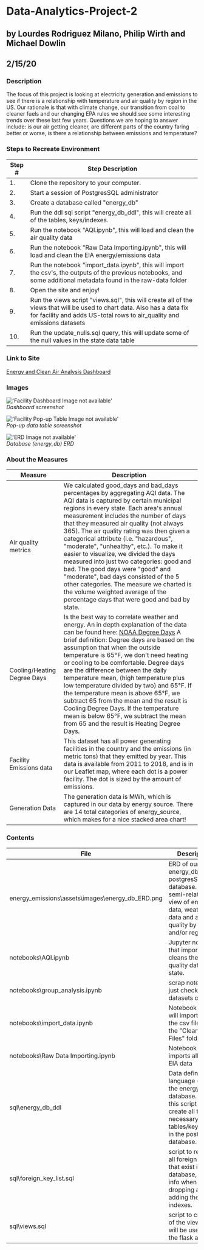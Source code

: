 # Data-Analytics-Project-2
## by Lourdes Rodriguez Milano, Philip Wirth and Michael Dowlin
## 2/15/20

### Description
The focus of this project is looking at electricity generation and emissions to see if there is a relationship with temperature and air quality by region in the US.  Our rationale is that with climate change, our transition from coal to cleaner fuels and our changing EPA rules we should see some interesting trends over these last few years.  Questions we are hoping to answer include: is our air getting cleaner, are different parts of the country faring better or worse, is there a relationship between emissions and temperature? 

### Steps to Recreate Environment
|Step # |Step Description                                                                                   |
|-------|---------------------------------------------------------------------------------------------------|
|1.     |Clone the repository to your computer.                                                             |
|2.     |Start a session of PostgresSQL administrator                                                       |
|3.     |Create a database called "energy_db"                                                               |
|4.     |Run the ddl sql script "energy_db_ddl", this will create all of the tables, keys/indexes.|
|5.     |Run the notebook "AQI.ipynb", this will load and clean the air quality data                        |
|6.     |Run the notebook "Raw Data Importing.ipynb", this will load and clean the EIA energy/emissions data|
|7.     |Run the notebook "import_data.ipynb", this will import the csv's, the outputs of the previous notebooks, and some additional metadata found in the raw-data folder|
|8.     |Open the site and enjoy!                                                                           |
|9.     |Run the views script "views.sql", this will create all of the views that will be used to chart data.  Also has a data fix for facility and adds US-total rows to air_quality and emissions datasets|
|10.    |Run the update_nulls.sql query, this will update some of the null values in the state data table|

### Link to Site
[Energy and Clean Air Analysis Dashboard](https://fpwirth.github.io/Data-Analytics-Project-2/)

### Images
!['Facility Dashboard Image not available'](/energy_emissions/static/images/facility_data_dashboard.png)\
*Dashboard screenshot*

!['Facility Pop-up Table Image not available'](/energy_emissions/static/images/pop_up_table.png)\
*Pop-up data table screenshot*

!['ERD Image not available'](/energy_emissions/static/images/energy_db_ERD.png)\
*Database (energy_db) ERD*

### About the Measures
|Measure    |Description                                                                                                        |
|-----------|-------------------------------------------------------------------------------------------------------------------|
|Air quality metrics|We calculated good_days and bad_days percentages by aggregating AQI data.  The AQI data is captured by certain municipal regions in every state.  Each area's annual measurement includes the number of days that they measured air quality (not always 365).  The air quality rating was then given a categorical attribute (i.e. "hazardous", "moderate", "unhealthy", etc.).  To make it easier to visualize, we divided the days measured into just two categories: good and bad.  The good days were "good" and "moderate", bad days consisted of the 5 other categories.  The measure we charted is the volume weighted average of the percentage days that were good and bad by state.|
|Cooling/Heating Degree Days|Is the best way to correlate weather and energy.  An in depth explanation of the data can be found here: [NOAA Degree Days](https://www.weather.gov/key/climate_heat_cool) A brief definition: Degree days are based on the assumption that when the outside temperature is 65°F, we don't need heating or cooling to be comfortable. Degree days are the difference between the daily temperature mean, (high temperature plus low temperature divided by two) and 65°F. If the temperature mean is above 65°F, we subtract 65 from the mean and the result is Cooling Degree Days. If the temperature mean is below 65°F, we subtract the mean from 65 and the result is Heating Degree Days.|
|Facility Emissions data|This dataset has all power generating facilities in the country and the emissions (in metric tons) that they emitted by year.  This data is available from 2011 to 2018, and is in our Leaflet map, where each dot is a power facility.  The dot is sized by the amount of emissions.|
|Generation Data|The generation data is MWh, which is captured in our data by energy source.  There are 14 total categories of energy_source, which makes for a nice stacked area chart!|


### Contents
| File                        | Description                                                                                     |
|-----------------------------|-------------------------------------------------------------------------------------------------|
|energy_emissions\assets\images\energy_db_ERD.png     |ERD of our energy_db postgresSQL database.  Our semi-relational view of energy data, weather data and air quality by state and/or region|
|notebooks\AQI.ipynb          |Jupyter notebook that imports and cleans the air quality data by state.                          |
|notebooks\group_analysis.ipynb         |scrap notebook, just checking the datasets out       |
|notebooks\import_data.ipynb            |Notebook that will import all of the csv files in the "Clean Data Files" folder|
|notebooks\Raw Data Importing.ipynb|Notebook that imports all of the EIA data|
|sql\energy_db_ddl                  |Data definition language (ddl) for the energy_db database.  Run this script to create all the necessary tables/keys/views in the postgreSQL database.|
|sql\foreign_key_list.sql           |script to retrieve all foreign keys that exist in the database, helpful info when dropping and adding the indexes.  |
|sql\views.sql  |script to create all of the views that will be used by the flask app|


